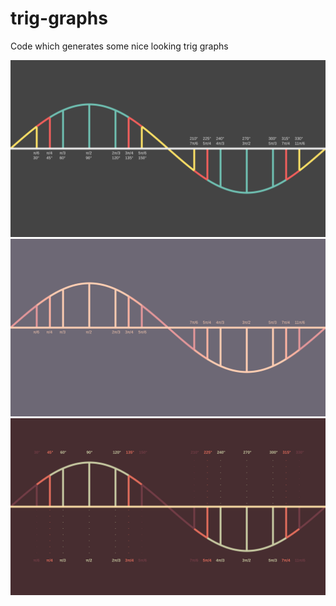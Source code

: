 # trig-graphs
Code which generates some nice looking trig graphs

![](out/sine.png)
![](out/sine-alt.png)
![](out/sine-red.png)
